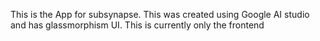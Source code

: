 This is the App for subsynapse. This was created using Google AI studio and has glassmorphism UI. This is currently only the frontend
